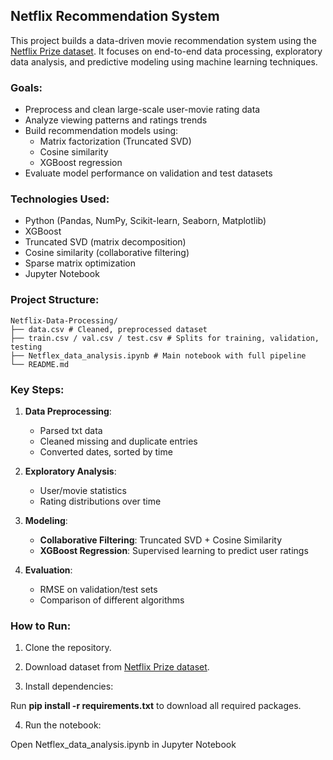 ## Netflix Recommendation System 

This project builds a data-driven movie recommendation system using the [Netflix Prize dataset](https://www.kaggle.com/netflix-inc/netflix-prize-data). It focuses on end-to-end data processing, exploratory data analysis, and predictive modeling using machine learning techniques.

### Goals:

- Preprocess and clean large-scale user-movie rating data
- Analyze viewing patterns and ratings trends
- Build recommendation models using:
  - Matrix factorization (Truncated SVD)
  - Cosine similarity
  - XGBoost regression
- Evaluate model performance on validation and test datasets

### Technologies Used:

- Python (Pandas, NumPy, Scikit-learn, Seaborn, Matplotlib)
- XGBoost
- Truncated SVD (matrix decomposition)
- Cosine similarity (collaborative filtering)
- Sparse matrix optimization
- Jupyter Notebook

### Project Structure:
```
Netflix-Data-Processing/
├── data.csv # Cleaned, preprocessed dataset
├── train.csv / val.csv / test.csv # Splits for training, validation, testing
├── Netflex_data_analysis.ipynb # Main notebook with full pipeline
└── README.md
```

### Key Steps:

1. **Data Preprocessing**:
   - Parsed txt data
   - Cleaned missing and duplicate entries
   - Converted dates, sorted by time

2. **Exploratory Analysis**:
   - User/movie statistics
   - Rating distributions over time

3. **Modeling**:
   - **Collaborative Filtering**: Truncated SVD + Cosine Similarity
   - **XGBoost Regression**: Supervised learning to predict user ratings

4. **Evaluation**:
   - RMSE on validation/test sets
   - Comparison of different algorithms

### How to Run:

1. Clone the repository.

2. Download dataset from [Netflix Prize dataset](https://www.kaggle.com/netflix-inc/netflix-prize-data).

3. Install dependencies:

Run **pip install -r requirements.txt** to download all required packages.

4. Run the notebook:

Open Netflex_data_analysis.ipynb in Jupyter Notebook
